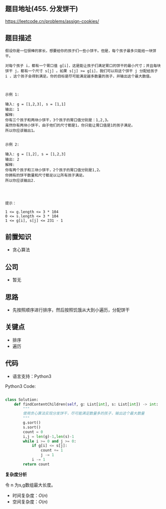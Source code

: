 
## 题目地址(455. 分发饼干)

https://leetcode.cn/problems/assign-cookies/

## 题目描述

```
假设你是一位很棒的家长，想要给你的孩子们一些小饼干。但是，每个孩子最多只能给一块饼干。

对每个孩子 i，都有一个胃口值 g[i]，这是能让孩子们满足胃口的饼干的最小尺寸；并且每块饼干 j，都有一个尺寸 s[j] 。如果 s[j] >= g[i]，我们可以将这个饼干 j 分配给孩子 i ，这个孩子会得到满足。你的目标是尽可能满足越多数量的孩子，并输出这个最大数值。

 

示例 1:

输入: g = [1,2,3], s = [1,1]
输出: 1
解释: 
你有三个孩子和两块小饼干，3个孩子的胃口值分别是：1,2,3。
虽然你有两块小饼干，由于他们的尺寸都是1，你只能让胃口值是1的孩子满足。
所以你应该输出1。


示例 2:

输入: g = [1,2], s = [1,2,3]
输出: 2
解释: 
你有两个孩子和三块小饼干，2个孩子的胃口值分别是1,2。
你拥有的饼干数量和尺寸都足以让所有孩子满足。
所以你应该输出2.


 

提示：

1 <= g.length <= 3 * 104
0 <= s.length <= 3 * 104
1 <= g[i], s[j] <= 231 - 1
```

## 前置知识

- 贪心算法

## 公司

- 暂无

## 思路
- 先按照顺序进行排序，然后按照饥饿从大到小遍历，分配饼干
## 关键点

-  排序
- 遍历

## 代码

- 语言支持：Python3

Python3 Code:

```python

class Solution:
    def findContentChildren(self, g: List[int], s: List[int]) -> int:
        """
        使用贪心算法实现分发饼干，尽可能满足数量多的孩子，输出这个最大数量
        """
        g.sort()
        s.sort()
        count = 0
        i,j = len(g)-1,len(s)-1
        while i >= 0 and j >= 0:
            if g[i] <= s[j]:
                count += 1
                j -= 1
            i -= 1
        return count 


```


**复杂度分析**

令 n 为s,g数组最大长度。

- 时间复杂度：$O(n)$
- 空间复杂度：$O(n)$
